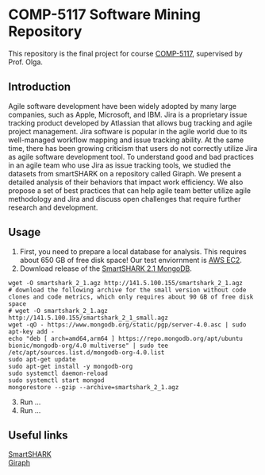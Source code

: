 # COMP-5117 Software Mining Repository
This repository is the final project for course <a href="http://olgabaysal.com/teaching/fall22/comp5117_f22.html">COMP-5117</a>, supervised by Prof. Olga.

## Introduction
Agile software development have been widely adopted by many large companies, such as Apple, Microsoft, and IBM. Jira is a proprietary issue tracking product developed
by Atlassian that allows bug tracking and agile project
management. Jira software is popular in the agile world due to
its well-managed workflow mapping and issue tracking ability.
At the same time, there has been growing criticism that users do
not correctly utilize Jira as agile software development tool. To
understand good and bad practices in an agile team who use Jira
as issue tracking tools, we studied the datasets from
smartSHARK on a repository called Giraph. We present a
detailed analysis of their behaviors that impact work efficiency.
We also propose a set of best practices that can help agile team
better utilize agile methodology and Jira and discuss open
challenges that require further research and development.

## Usage
1. First, you need to prepare a local database for analysis. This requires about 650 GB of free disk space! Our test enviornment is <a href="https://aws.amazon.com/ec2/">AWS EC2</a>.
2. Download release of the <a href="https://smartshark.github.io/dbreleases/">SmartSHARK 2.1 MongoDB</a>.
```
wget -O smartshark_2_1.agz http://141.5.100.155/smartshark_2_1.agz
# download the following archive for the small version without code clones and code metrics, which only requires about 90 GB of free disk space
# wget -O smartshark_2_1.agz http://141.5.100.155/smartshark_2_1_small.agz
wget -qO - https://www.mongodb.org/static/pgp/server-4.0.asc | sudo apt-key add -
echo "deb [ arch=amd64,arm64 ] https://repo.mongodb.org/apt/ubuntu bionic/mongodb-org/4.0 multiverse" | sudo tee /etc/apt/sources.list.d/mongodb-org-4.0.list
sudo apt-get update
sudo apt-get install -y mongodb-org
sudo systemctl daemon-reload
sudo systemctl start mongod
mongorestore --gzip --archive=smartshark_2_1.agz
```
3. Run ...
4. Run ...


## Useful links
<a href="https://smartshark.github.io/dbreleases/">SmartSHARK</a><br>
<a href="https://giraph.apache.org/">Giraph</a><br>

